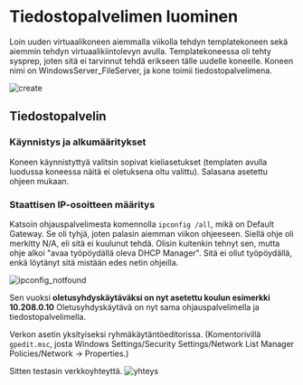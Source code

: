 # Tiedostopalvelimen luominen

Loin uuden virtuaalikoneen aiemmalla viikolla tehdyn templatekoneen sekä aiemmin tehdyn virtuaalikiintolevyn avulla. Templatekoneessa oli tehty sysprep, joten sitä ei tarvinnut tehdä erikseen tälle uudelle koneelle. Koneen nimi on WindowsServer_FileServer, ja kone toimii tiedostopalvelimena. 

![create](https://raw.githubusercontent.com/makumyyra/Windows-servers/main/tiedostopalvelin/md_images/ws_fs_luonti.JPG)


## Tiedostopalvelin

### Käynnistys ja alkumääritykset
Koneen käynnistyttyä valitsin sopivat kieliasetukset (templaten avulla luodussa koneessa näitä ei oletuksena oltu valittu). Salasana asetettu ohjeen mukaan.

### Staattisen IP-osoitteen määritys
Katsoin ohjauspalvelimesta komennolla  ```ipconfig /all```, mikä on Default Gateway. Se oli tyhjä, joten palasin aiemman viikon ohjeeseen. Siellä ohje oli merkitty N/A, eli sitä ei kuulunut tehdä. Olisin kuitenkin tehnyt sen, mutta ohje alkoi "avaa työpöydällä oleva DHCP Manager". Sitä ei ollut työpöydällä, enkä löytänyt sitä mistään edes netin ohjeilla. 

![ipconfig_notfound](https://raw.githubusercontent.com/makumyyra/Windows-servers/main/tiedostopalvelin/md_images/ws_fs_ipconfig.JPG)

Sen vuoksi **oletusyhdyskäytäväksi on nyt asetettu koulun esimerkki 10.208.0.10** Oletusyhdyskäytävä on nyt sama ohjauspalvelimella ja tiedostopalvelimella.

Verkon asetin yksityiseksi ryhmäkäytäntöeditorissa. (Komentorivillä ```gpedit.msc```, josta Windows Settings/Security Settings/Network List Manager Policies/Network -> Properties.)

Sitten testasin verkkoyhteyttä.
![yhteys](https://raw.githubusercontent.com/makumyyra/Windows-servers/main/tiedostopalvelin/md_images/verkkoyht.jpg)


